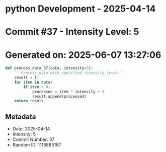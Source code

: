 ﻿# python Development - 2025-04-14
# Commit #37 - Intensity Level: 5
# Generated on: 2025-06-07 13:27:06
```python
def process_data_37(data, intensity=5):
    '''Process data with specified intensity level'''
    result = []
    for item in data:
        if item > 0:
            processed = item * intensity + 6
            result.append(processed)
    return result
```
## Metadata
- Date: 2025-04-14
- Intensity: 5
- Commit Number: 37
- Random ID: 1118885187
